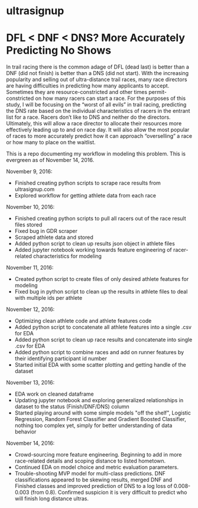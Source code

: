 # ultrasignup

# DFL < DNF < DNS? More Accurately Predicting No Shows

In trail racing there is the common adage of DFL (dead last) is better than a DNF (did not finish) is better than a DNS (did not start). With the increasing popularity and selling out of ultra-distance trail races, many race directors are having difficulties in predicting how many applicants to accept. Sometimes they are resource-constricted and other times permit-constricted on how many racers can start a race. For the purposes of this study, I will be focusing on the “worst of all evils” in trail racing, predicting the DNS rate based on the individual characteristics of racers in the entrant list for a race. Racers don’t like to DNS and neither do the directors. Ultimately, this will allow a race director to allocate their resources more effectively leading up to and on race day. It will also allow the most popular of races to more accurately predict how it can approach “overselling” a race or how many to place on the waitlist.

This is a repo documenting my workflow in modeling this problem. This is evergreen as of November 14, 2016.

November 9, 2016:
* Finished creating python scripts to scrape race results from ultrasignup.com
* Explored workflow for getting athlete data from each race

November 10, 2016:
* Finished creating python scripts to pull all racers out of the race result files stored 
* Fixed bug in GDR scraper
* Scraped athlete data and stored
* Added python script to clean up results json object in athlete files
* Added jupyter notebook working towards feature engineering of racer-related characteristics for modeling

November 11, 2016:
* Created python script to create files of only desired athlete features for modeling
* Fixed bug in python script to clean up the results in athlete files to deal with multiple ids per athlete

November 12, 2016: 
* Optimizing clean athlete code and athlete features code
* Added python script to concatenate all athlete features into a single .csv for EDA 
* Added python script to clean up race results and concatenate into single .csv for EDA
* Added python script to combine races and add on runner features by their identifying participant id number
* Started initial EDA with some scatter plotting and getting handle of the dataset

November 13, 2016:
* EDA work on cleaned dataframe
* Updating jupyter notebook and exploring generalized relationships in dataset to the status (Finish/DNF/DNS) column
* Started playing around with some simple models "off the shelf", Logistic Regression, Random Forest Classifier and Gradient Boosted Classifier, nothing too complex yet, simply for better understanding of data behavior

November 14, 2016:
* Crowd-sourcing more feature engineering. Beginning to add in more race-related details and scoping distance to listed hometown.
* Continued EDA on model choice and metric evaluation parameters.
* Trouble-shooting MVP model for multi-class predictions. DNF classifications appeared to be skewing results, merged DNF and Finished classes and improved prediction of DNS to a log loss of 0.008-0.003 (from 0.8). Confirmed suspicion it is very difficult to predict who will finish long distance ultras.
